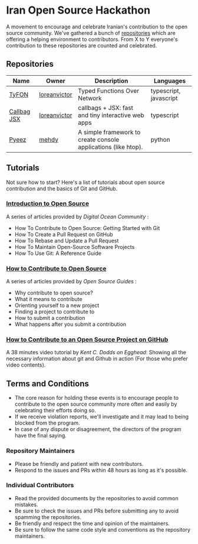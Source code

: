 # Iran Open Source Hackathon

A movement to encourage and celebrate Iranian's contribution to the open source community.
We've gathered a bunch of [repositories](#repositories) which are offering a helping environment to contributors.
From X to Y everyone's contribution to these repositories are counted and celebrated.

## Repositories

| Name | Owner | Description | Languages |
| --- | --- | --- | --- |
| [TyFON](https://github.com/loreanvictor/tyfon) | [loreanvictor](https://github.com/loreanvictor) | Typed Functions Over Network | typescript, javascript| --- | --- | --- | --- |
| [Callbag JSX](https://github.com/loreanvictor/callbag-jsx) | [loreanvictor](https://github.com/loreanvictor) | callbags + JSX: fast and tiny interactive web apps | typescript| --- | --- | --- | --- |
| [Pyeez](https://github.com/mehdy/pyeez) | [mehdy](https://github.com/mehdy) | A simple framework to create console applications (like htop). | python

## Tutorials

Not sure how to start? Here's a list of tutorials about open source contribution and the basics of Git and GitHub.

### [Introduction to Open Source](https://www.digitalocean.com/community/tutorial_series/an-introduction-to-open-source)

A series of articles provided by _Digital Ocean Community_ :

- How To Contribute to Open Source: Getting Started with Git
- How To Create a Pull Request on GitHub
- How To Rebase and Update a Pull Request
- How To Maintain Open-Source Software Projects
- How To Use Git: A Reference Guide

### [How to Contribute to Open Source](https://opensource.guide/how-to-contribute/)

A series of articles provided by _Open Source Guides_ :

- Why contribute to open source?
- What it means to contribute
- Orienting yourself to a new project
- Finding a project to contribute to
- How to submit a contribution
- What happens after you submit a contribution

### [How to Contribute to an Open Source Project on GitHub](https://egghead.io/lessons/javascript-how-to-authenticate-with-github-using-ssh)

A 38 minutes video tutorial by _Kent C. Dodds on Egghead_:
Showing all the necessary information about git and Github in action (For those who prefer video contents).

## Terms and Conditions

- The core reason for holding these events is to encourage people to contribute to the open source community more often and easily by celebrating their efforts doing so.
- If we receive violation reports, we'll investigate and it may lead to being blocked from the program.
- In case of any dispute or disagreement, the directors of the program have the final saying.

### Repository Maintainers

- Please be friendly and patient with new contributors.
- Respond to the issues and PRs within 48 hours as long as it's possible.

### Individual Contributors

- Read the provided documents by the repositories to avoid common mistakes.
- Be sure to check the issues and PRs before submitting any to avoid spamming the repositories.
- Be friendly and respect the time and opinion of the maintainers.
- Be sure to follow the same code style and conventions as the repository maintainers.
